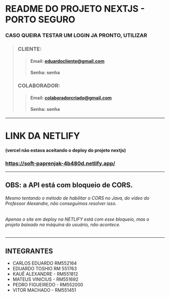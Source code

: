 
# README DO PROJETO NEXTJS - PORTO SEGURO
### CASO QUEIRA TESTAR UM LOGIN JA PRONTO, UTILIZAR
> ### CLIENTE:
>> #### Email: eduardocliente@gmail.com
>> #### Senha: senha
> ### COLABORADOR:
>> #### Email: colaboradorcriado@gmail.com
>> #### Senha: senha

----------------------------
# LINK DA NETLIFY 
#### (vercel não estava aceitando o deploy do projeto nextjs)
### https://soft-paprenjak-4b480d.netlify.app/

-------------------------------
## OBS: a API está com bloqueio de CORS.
###### Mesmo tentando o método de habilitar o CORS no Java, do vídeo do Professor Alexandre, não conseguimos resolver isso. 
###### Apenas o site em deploy na NETLIFY está com esse bloqueio, mas o projeto baixado na máquina do usuário, não acontece.
----------------------------

## INTEGRANTES
- CARLOS EDUARDO RM552164
- EDUARDO TOSHIO RM 551763
- KAUÊ ALEXANDRE - RM551812
- MATEUS VINICIUS - RM551692
- PEDRO FIGUEIREDO - RM552000
- VITOR MACHADO - RM551451
